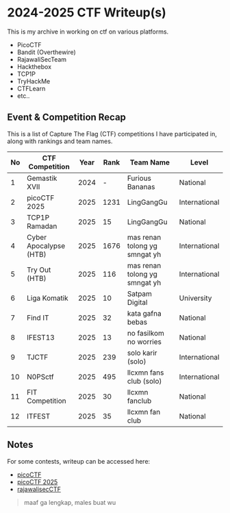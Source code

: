 ﻿# 2024-2025 CTF Writeup(s)

This is my archive in working on ctf on various platforms.

* PicoCTF
* Bandit (Overthewire)
* RajawaliSecTeam
* Hackthebox
* TCP1P
* TryHackMe
* CTFLearn
* etc..

## Event & Competition Recap

This is a list of Capture The Flag (CTF) competitions I have participated in, along with rankings and team names.


| No | CTF Competition        | Year | Rank     | Team Name                     | Level         |
|----|------------------------|------|----------|-------------------------------|---------------|
| 1  | Gemastik XVII          | 2024 | -        | Furious Bananas               | National      |
| 2  | picoCTF 2025           | 2025 | 1231     | LingGangGu                    | International |
| 3  | TCP1P Ramadan          | 2025 | 15       | LingGangGu                    | National      |
| 4  | Cyber Apocalypse (HTB) | 2025 | 1676     | mas renan tolong yg smngat yh | International |
| 5  | Try Out (HTB)          | 2025 | 116      | mas renan tolong yg smngat yh | International |
| 6  | Liga Komatik           | 2025 | 10       | Satpam Digital                | University    |
| 7  | Find IT                | 2025 | 32       | kata gafna bebas              | National      |
| 8  | IFEST13                | 2025 | 13 | no fasilkom no worries        | National      |
| 9  | TJCTF                  | 2025 | 239      | solo karir (solo)             | International |
| 10 | N0PSctf                | 2025 | 495      | llcxmn fans club (solo)       | International |
| 11 | FIT Competition        | 2025 | 30       | llcxmn fanclub                | National      |
| 12 | ITFEST           | 2025 | 35 | llcxmn fan club | National |

## Notes

For some contests, writeup can be accessed here:
- [picoCTF](https://github.com/gafnaa/picoctf-writeup)
- [picoCTF 2025](https://github.com/gafnaa/picoctf2025-LingGanGu)
- [rajawalisecCTF](https://github.com/gafnaa/ctf-rajawalisec)


> maaf ga lengkap, males buat wu

